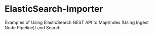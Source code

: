 # ElasticSearch-Importer
Examples of Using ElasticSearch NEST API to Map/Index (Using Ingest Node Pipeline)/ and Search 
